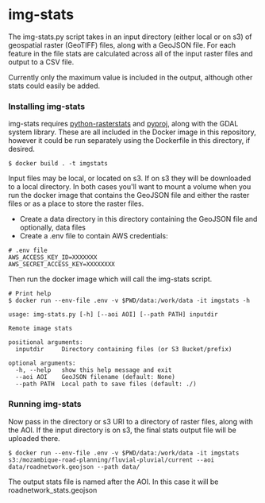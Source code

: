 # img-stats

The img-stats.py script takes in an input directory (either local or on s3) of geospatial raster (GeoTIFF) files, along with a GeoJSON file. For each feature in the file stats are calculated across all of the input raster files and output to a CSV file.

Currently only the maximum value is included in the output, although other stats could easily be added.

### Installing img-stats
img-stats requires [python-rasterstats](https://github.com/perrygeo/python-rasterstats) and [pyproj](https://pypi.python.org/pypi/pyproj), along with the GDAL system library. These are all included in the Docker image in this repository, however it could be run separately using the Dockerfile in this directory, if desired.

```
$ docker build . -t imgstats
```

Input files may be local, or located on s3. If on s3 they will be downloaded to a local directory. In both cases you'll want to mount a volume when you run the docker image that contains the GeoJSON file and either the raster files or as a place to store the raster files.

- Create a data directory in this directory containing the GeoJSON file and optionally, data files
- Create a .env file to contain AWS credentials:

```
# .env file
AWS_ACCESS_KEY_ID=XXXXXXX
AWS_SECRET_ACCESS_KEY=XXXXXXXX
```

Then run the docker image which will call the img-stats script.

```
# Print help
$ docker run --env-file .env -v $PWD/data:/work/data -it imgstats -h

usage: img-stats.py [-h] [--aoi AOI] [--path PATH] inputdir

Remote image stats

positional arguments:
  inputdir     Directory containing files (or S3 Bucket/prefix)

optional arguments:
  -h, --help   show this help message and exit
  --aoi AOI    GeoJSON filename (default: None)
  --path PATH  Local path to save files (default: ./)
```

### Running img-stats

Now pass in the directory or s3 URI to a directory of raster files, along with the AOI. If the input directory is on s3, the final stats output file will be uploaded there.

```
$ docker run --env-file .env -v $PWD/data:/work/data -it imgstats s3:/mozambique-road-planning/fluvial-pluvial/current --aoi data/roadnetwork.geojson --path data/
```

The output stats file is named after the AOI. In this case it will be roadnetwork_stats.geojson


